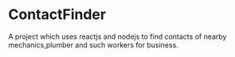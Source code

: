 # ContactFinder
A project which uses reactjs and nodejs to find contacts of nearby mechanics,plumber and such workers for business. 
